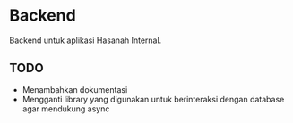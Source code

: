 # Backend
Backend untuk aplikasi Hasanah Internal.

## TODO
- Menambahkan dokumentasi
- Mengganti library yang digunakan untuk berinteraksi dengan database agar mendukung async